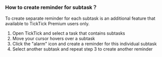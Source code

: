 ### How to create reminder for subtask？

To create separate reminder for each subtask is an additional feature that available to TickTick Premium users only.

1. Open TickTick and select a task that contains subtasks
2. Move your cursor hovers over a subtask
3. Click the "alarm" icon and create a reminder for this individual subtask
4. Select another subtask and repeat step 3 to create another reminder



